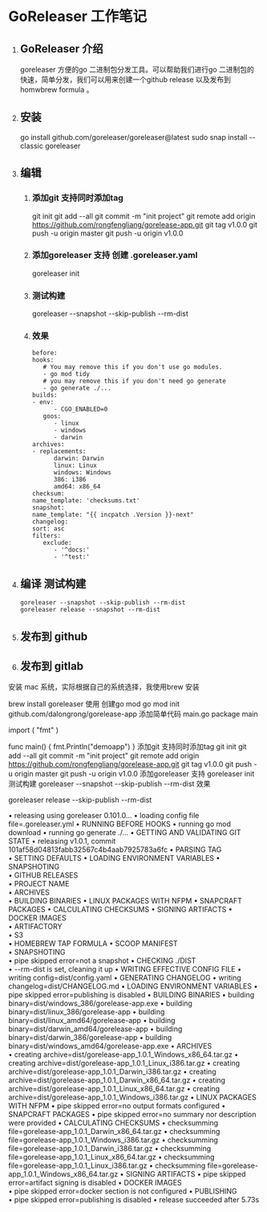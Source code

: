 # GoReleaser 工作笔记

1.   ##  GoReleaser 介绍

        goreleaser  方便的go 二进制包分发工具。可以帮助我们进行go 二进制包的快速，简单分发，我们可以用来创建一个github release 以及发布到homwbrew formula 。

1.   ## 安装 
        go install github.com/goreleaser/goreleaser@latest
        sudo snap install --classic goreleaser
2.   ## 编辑
     1. ### 添加git 支持同时添加tag
        git init
        git add --all
        git commit -m  "init project"
        git remote add origin https://github.com/rongfengliang/gorelease-app.git
        git tag v1.0.0
        git push -u origin master
        git push -u origin v1.0.0
     2. ### 添加goreleaser 支持 创建 .goreleaser.yaml
        goreleaser init
     3. ### 测试构建
        goreleaser --snapshot --skip-publish --rm-dist
     4. ### 效果
         ```
         before:
         hooks:
            # You may remove this if you don't use go modules.
            - go mod tidy
            # you may remove this if you don't need go generate
            - go generate ./...
         builds:
         - env:
               - CGO_ENABLED=0
            goos:
               - linux
               - windows
               - darwin
         archives:
         - replacements:
               darwin: Darwin
               linux: Linux
               windows: Windows
               386: i386
               amd64: x86_64
         checksum:
         name_template: 'checksums.txt'
         snapshot:
         name_template: "{{ incpatch .Version }}-next"
         changelog:
         sort: asc
         filters:
            exclude:
               - '^docs:'
               - '^test:'

         ```
            
3.   ## 编译  测试构建
         goreleaser --snapshot --skip-publish --rm-dist     
         goreleaser release --snapshot --rm-dist
5.   ## 发布到 github
6.   ## 发布到 gitlab  



安装
mac 系统，实际根据自己的系统选择，我使用brew 安装

brew install goreleaser
使用
创建go mod
go mod init github.com/dalongrong/gorelease-app
添加简单代码
main.go
package main

import (
 "fmt"
)

func main() {
 fmt.Println("demoapp")
}
添加git 支持同时添加tag
git init
git add --all
git commit -m  "init project"
git remote add origin https://github.com/rongfengliang/gorelease-app.git
git tag v1.0.0
git push -u origin master
git push -u origin v1.0.0
添加goreleaser 支持
goreleaser init
测试构建
goreleaser --snapshot --skip-publish --rm-dist
效果

 goreleaser release --skip-publish --rm-dist

   • releasing using goreleaser 0.101.0...
   • loading config file file=.goreleaser.yml
   • RUNNING BEFORE HOOKS
      • running go mod download
      • running go generate ./...
   • GETTING AND VALIDATING GIT STATE
      • releasing v1.0.1, commit 101af58d04813fabb32567c4b4aab7925783a6fc
   • PARSING TAG      
   • SETTING DEFAULTS 
      • LOADING ENVIRONMENT VARIABLES
      • SNAPSHOTING      
      • GITHUB RELEASES  
      • PROJECT NAME     
      • ARCHIVES         
      • BUILDING BINARIES
      • LINUX PACKAGES WITH NFPM
      • SNAPCRAFT PACKAGES
      • CALCULATING CHECKSUMS
      • SIGNING ARTIFACTS
      • DOCKER IMAGES    
      • ARTIFACTORY      
      • S3               
      • HOMEBREW TAP FORMULA
      • SCOOP MANIFEST   
   • SNAPSHOTING      
      • pipe skipped error=not a snapshot
   • CHECKING ./DIST  
      • --rm-dist is set, cleaning it up
   • WRITING EFFECTIVE CONFIG FILE
      • writing config=dist/config.yaml
   • GENERATING CHANGELOG
      • writing changelog=dist/CHANGELOG.md
   • LOADING ENVIRONMENT VARIABLES
      • pipe skipped error=publishing is disabled
   • BUILDING BINARIES
      • building binary=dist/windows_386/gorelease-app.exe
      • building binary=dist/linux_386/gorelease-app
      • building binary=dist/linux_amd64/gorelease-app
      • building binary=dist/darwin_amd64/gorelease-app
      • building binary=dist/darwin_386/gorelease-app
      • building binary=dist/windows_amd64/gorelease-app.exe
   • ARCHIVES         
      • creating archive=dist/gorelease-app_1.0.1_Windows_x86_64.tar.gz
      • creating archive=dist/gorelease-app_1.0.1_Linux_i386.tar.gz
      • creating archive=dist/gorelease-app_1.0.1_Darwin_i386.tar.gz
      • creating archive=dist/gorelease-app_1.0.1_Darwin_x86_64.tar.gz
      • creating archive=dist/gorelease-app_1.0.1_Linux_x86_64.tar.gz
      • creating archive=dist/gorelease-app_1.0.1_Windows_i386.tar.gz
   • LINUX PACKAGES WITH NFPM
      • pipe skipped error=no output formats configured
   • SNAPCRAFT PACKAGES
      • pipe skipped error=no summary nor description were provided
   • CALCULATING CHECKSUMS
      • checksumming file=gorelease-app_1.0.1_Darwin_x86_64.tar.gz
      • checksumming file=gorelease-app_1.0.1_Windows_i386.tar.gz
      • checksumming file=gorelease-app_1.0.1_Darwin_i386.tar.gz
      • checksumming file=gorelease-app_1.0.1_Linux_x86_64.tar.gz
      • checksumming file=gorelease-app_1.0.1_Linux_i386.tar.gz
      • checksumming file=gorelease-app_1.0.1_Windows_x86_64.tar.gz
   • SIGNING ARTIFACTS
      • pipe skipped error=artifact signing is disabled
   • DOCKER IMAGES    
      • pipe skipped error=docker section is not configured
   • PUBLISHING       
      • pipe skipped error=publishing is disabled
   • release succeeded after 5.73s 
